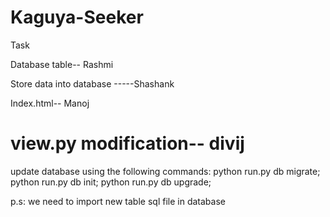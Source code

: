 # Kaguya-Seeker

Task

Database table-- Rashmi 

Store data into database -----Shashank 

Index.html-- Manoj

view.py modification-- divij
========
update database using the following commands:
python run.py db migrate;
python run.py db init;
python run.py db upgrade;

p.s: we need to import new table sql file in database
